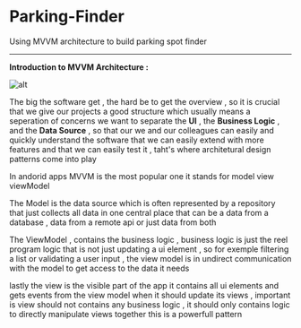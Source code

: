 # Parking-Finder
Using MVVM architecture to build parking spot finder

---

**Introduction to MVVM Architecture :**

![alt](https://images.prismic.io/intuzwebsite/2339b663-715d-40bc-a767-a39b4a76bd51_MVVM_architecture_40eb8f8bda.png?auto=compress,format)

The big the software get , the hard be to get the overview , so it is crucial that we give our projects a good structure which usually means a seperation of concerns we want to separate the **UI** , the **Business Logic** , and the **Data Source** , so that our we and our colleagues can easily and quickly understand the software that we can easily extend with more features and that we can easily test it , taht's where architetural design patterns come into play 

In andorid apps MVVM is the most popular one it stands for model view viewModel 

The Model is the data source which is often represented by a repository that just collects all data in one central place that can be a data from a database , data from a remote api or just data from both 

The ViewModel , contains the business logic , business logic is just the reel program logic that is not just updating a ui element , so for exemple filtering a list or validating a user input , the view model is in undirect communication with the model to get access to the data it needs 

lastly the view is the visible part of the app it contains all ui elements and gets events from the view model when it should update its views , important is view should not contains any business logic , it should only contains logic to directly manipulate views together this is a powerfull pattern 
